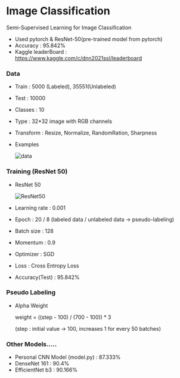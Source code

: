 # Image Classification
Semi-Supervised Learning for Image Classification

* Used pytorch & ResNet-50(pre-trained model from pytorch)
* Accuracy : 95.842%
* Kaggle leaderBoard : https://www.kaggle.com/c/dnn2021ssl/leaderboard


### Data

- Train : 5000 (Labeled), 35551(Unlabeled)
- Test : 10000
- Classes : 10
- Type : 32*32 image with RGB channels
- Transform : Resize, Normalize, RandomRation, Sharpness
- Examples

  ![data](https://user-images.githubusercontent.com/28529183/134809925-c00e4486-eef3-4d83-8980-4cd68f489369.JPG)


### Training (ResNet 50)

- ResNet 50

  ![ResNet50](https://user-images.githubusercontent.com/28529183/134810341-75f98d02-1910-4257-aec9-0026a856c613.JPG)

- Learning rate : 0.001
- Epoch : 20 / 8 (labeled data / unlabeled data -> pseudo-labeling)
- Batch size : 128
- Momentum : 0.9
- Optimizer : SGD
- Loss : Cross Entropy Loss
- Accuracy(Test) : 95.842%


### Pseudo Labeling

- Alpha Weight

  weight = ((step - 100) / (700 - 100)) * 3
  
  (step : initial value -> 100, increases 1 for every 50 batches)


### Other Models.....

- Personal CNN Model (model.py) : 87.333%
- DenseNet 161 : 90.4%
- EfficientNet b3 : 90.166%
